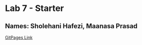 # Lab 7 - Starter

## Names: Sholehani Hafezi, Maanasa Prasad

[GitPages Link](https://sholehani.github.io/Lab7_Starter/index.html)